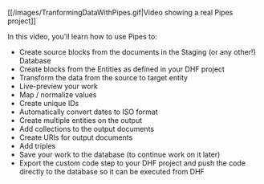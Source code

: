 [[/images/TranformingDataWithPipes.gif|Video showing a real Pipes project]]

In this video, you'll learn how to use Pipes to:
* Create source blocks from the documents in the Staging (or any other!) Database
* Create blocks from the Entities as defined in your DHF project
* Transform the data from the source to target entity
* Live-preview your work
* Map / normalize values
* Create unique IDs
* Automatically convert dates to ISO format
* Create multiple entities on the output
* Add collections to the output documents
* Create URIs for output documents
* Add triples
* Save your work to the database (to continue work on it later)
* Export the custom code step to your DHF project and push the code directly to the database so it can be executed from DHF



